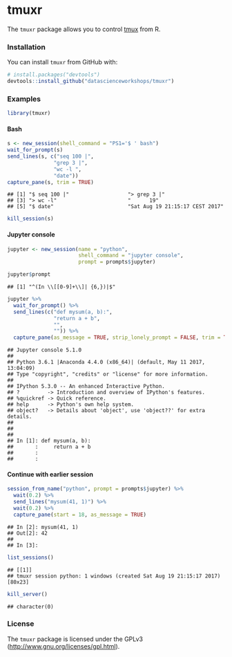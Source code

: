
<!-- README.md is generated from README.Rmd. Please edit that file -->
tmuxr
=====

The `tmuxr` package allows you to control [tmux](https://github.com/tmux/tmux/wiki) from R.

### Installation

You can install `tmuxr` from GitHub with:

``` r
# install.packages("devtools")
devtools::install_github("datascienceworkshops/tmuxr")
```

### Examples

``` r
library(tmuxr)
```

#### Bash

``` r
s <- new_session(shell_command = "PS1='$ ' bash")
wait_for_prompt(s)
send_lines(s, c("seq 100 |",
               "grep 3 |",
               "wc -l ",
               "date"))
capture_pane(s, trim = TRUE)
```

    ## [1] "$ seq 100 |"                   "> grep 3 |"                   
    ## [3] "> wc -l"                       "      19"                     
    ## [5] "$ date"                        "Sat Aug 19 21:15:17 CEST 2017"

``` r
kill_session(s)
```

<!-- #### Full screen capture -->
<!-- ```{r} -->
<!-- new_session() %>% -->
<!--   send_keys("htop") %>% -->
<!--   send_enter() %>% -->
<!--   wait(2) %>% -->
<!--   capture_pane(as_message = TRUE) %>% -->
<!--   send_keys("q") -->
<!-- ``` -->
#### Jupyter console

``` r
jupyter <- new_session(name = "python",
                       shell_command = "jupyter console",
                       prompt = prompts$jupyter)

jupyter$prompt
```

    ## [1] "^(In \\[[0-9]+\\]| {6,})|$"

``` r
jupyter %>%
  wait_for_prompt() %>%
  send_lines(c("def mysum(a, b):",
               "return a + b",
               "",
               "")) %>%
  capture_pane(as_message = TRUE, strip_lonely_prompt = FALSE, trim = TRUE)
```

    ## Jupyter console 5.1.0
    ## 
    ## Python 3.6.1 |Anaconda 4.4.0 (x86_64)| (default, May 11 2017, 13:04:09)
    ## Type "copyright", "credits" or "license" for more information.
    ## 
    ## IPython 5.3.0 -- An enhanced Interactive Python.
    ## ?         -> Introduction and overview of IPython's features.
    ## %quickref -> Quick reference.
    ## help      -> Python's own help system.
    ## object?   -> Details about 'object', use 'object??' for extra details.
    ## 
    ## 
    ## 
    ## In [1]: def mysum(a, b):
    ##       :     return a + b
    ##       :
    ##       :

<!-- #### Telnet -->
<!-- ```{r, cache=TRUE} -->
<!-- new_session(shell_command = "telnet", prompt = "^telnet>$") %>% -->
<!--   send_keys("open towel.blinkenlights.nl") %>% -->
<!--   send_enter() %>% -->
<!--   wait(26) %>% -->
<!--   capture_pane(as_message = TRUE) %>% -->
<!--   kill_session() -->
<!-- ``` -->
#### Continue with earlier session

``` r
session_from_name("python", prompt = prompts$jupyter) %>%
  wait(0.2) %>%
  send_lines("mysum(41, 1)") %>%
  wait(0.2) %>%
  capture_pane(start = 18, as_message = TRUE)
```

    ## In [2]: mysum(41, 1)
    ## Out[2]: 42
    ## 
    ## In [3]:

``` r
list_sessions()
```

    ## [[1]]
    ## tmuxr session python: 1 windows (created Sat Aug 19 21:15:17 2017) [80x23]

``` r
kill_server()
```

    ## character(0)

### License

The `tmuxr` package is licensed under the GPLv3 (<http://www.gnu.org/licenses/gpl.html>).
